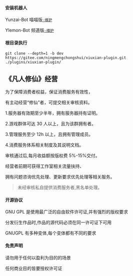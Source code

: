 #### 安装机器人

Yunzai-Bot 喵喵版[`☞维护`](https://gitee.com/yoimiya-kokomi/Yunzai-Bot)

Ylemon-Bot 频道版[`☞维护`](http://ningmengchongshui.gitee.io/lemonade)

#### 根目录执行

```
git clone --depth=1 -b dev https://gitee.com/ningmengchongshui/xiuxian-plugin.git ./plugins/xiuxian-plugin/
```

## 《凡人修仙》经营

为了保障消费者权益，保证消费服务有效性，

有主动经营“修仙”者，可提交相关审核资料。

1.服务器有效期至少半年，拥有服务器持有证明。

2.游戏群体可达 30 人以上，且为该群拥有者。

3.管理服务至少 12h 以上，且拥有管理成员。

4.消费服务体系相关制度及其说明文档。

审核通过后,每月收益额按版权费 5%-15%交付。

经营者前期可获得工作室相关流量扶持、

拥有问题咨询优先处理、更新要求优先处理等相关服务。

> 未经审核私自提供消费服务者,黑名单处理。

#### 开源协议

GNU GPL 是使用最广泛的自由软件许可证,并有强烈的版权要求

分发衍生作品时,作品的源代码必须在同一许可证下可用

GNUGPL 有多种变体,每个变体都有不同的要求

#### 免责声明

请勿用于任何以盈利为目的的场景

任何商业目的皆要授权许可证
